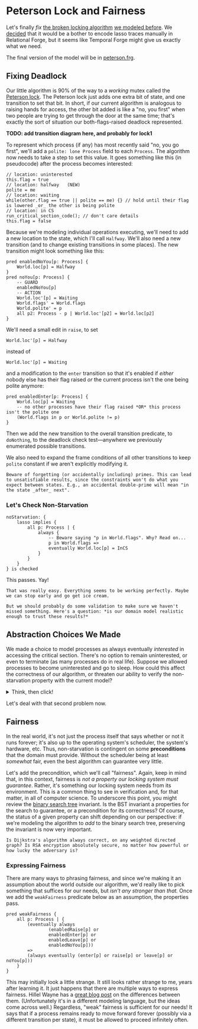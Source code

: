 # Peterson Lock and Fairness

Let's finally _fix_ [the broken locking algorithm](../relations/sets-induction-mutex.md) [we modeled before](../relations/sets-beyond-assertions.md). We [decided](./liveness_and_lassos.md) that it would be a bother to encode lasso traces manually in Relational Forge, but it seems like Temporal Forge might give us exactly what we need.

The final version of the model will be in [peterson.frg](./peterson.frg).

## Fixing Deadlock

Our little algorithm is 90% of the way to a _working_ mutex called the [Peterson lock](https://en.wikipedia.org/wiki/Peterson%27s_algorithm).  The Peterson lock just adds one extra bit of state, and one transition to set that bit. In short, if our current algorithm is analogous to raising hands for access, the other bit added is like a "no, you first" when two people are trying to get through the door at the same time; that's exactly the sort of situation our both-flags-raised deadlock represented.

**TODO: add transition diagram here, and probably for lock1**

To represent which process (if any) has most recently said "no, you go first", we'll add a `polite: lone Process` field to each `Process`. The algorithm now needs to take a step to set this value. It goes something like this (in pseudocode) after the process becomes interested:

```
// location: uninterested 
this.flag = true
// location: halfway   (NEW)
polite = me         
// location: waiting 
while(other.flag == true || polite == me) {} // hold until their flag is lowered _or_ the other is being polite
// location: in CS 
run_critical_section_code(); // don't care details
this.flag = false
```         

Because we're modeling individual operations executing, we'll need to add a new location to the state, which I'll call `Halfway`. We'll also need a new transition (and to change existing transitions in some places). The new transition might look something like this:

```alloy
pred enabledNoYou[p: Process] {
    World.loc[p] = Halfway
}
pred noYou[p: Process] {
    -- GUARD
    enabledNoYou[p]
    -- ACTION
    World.loc'[p] = Waiting
    World.flags' = World.flags
    World.polite' = p
    all p2: Process - p | World.loc'[p2] = World.loc[p2]
}
```

We'll need a small edit in `raise`, to set 

```
World.loc'[p] = Halfway
```
instead of 
```
World.loc'[p] = Waiting
```

and a modification to the `enter` transition so that it's enabled if _either_ nobody else has their flag raised _or_ the current process isn't the one being polite anymore:

```alloy
pred enabledEnter[p: Process] {
    World.loc[p] = Waiting 
    -- no other processes have their flag raised *OR* this process isn't the polite one
    (World.flags in p or World.polite != p)
}
```

Then we add the new transition to the overall transition predicate, to `doNothing`, to the deadlock check test&mdash;anywhere we previously enumerated possible transitions.

We also need to expand the frame conditions of all other transitions to keep `polite` constant if we aren't explicitly modifying it.

~~~admonish warning title="Watch out!" 
Beware of forgetting (or accidentally including) primes. This can lead to unsatisfiable results, since the constraints won't do what you expect between states. E.g., an accidental double-prime will mean "in the state _after_ next".
~~~

### Let's Check Non-Starvation

```alloy
noStarvation: {
    lasso implies {
        all p: Process | {
            always {
                -- Beware saying "p in World.flags". Why? Read on...
                p in World.flags =>
                eventually World.loc[p] = InCS
            }
        }
    }
} is checked
```

This passes. Yay!

~~~admonish tip title="Should we be suspicious?"
That was really easy. Everything seems to be working perfectly. Maybe we can stop early and go get ice cream. 

But we should probably do some validation to make sure we haven't missed something. Here's a question: *is our domain model realistic enough to trust these results?*
~~~

## Abstraction Choices We Made

We made a choice to model processes as always eventually _interested_ in accessing the critical section. There's no option to remain uninterested, or even to terminate (as many processes do in real life). Suppose we allowed processes to become uninterested and go to sleep. How could this affect the correctness of our algorithm, or threaten our ability to verify the non-starvation property with the current model? 

<details>
<summary>Think, then click!</summary>
    
The property might break because a process's flag is still raised as it is _leaving_ the critical section, even if it never actually wants access again. So the implication is too strong. It is more correct to say `World.loc[p] = Waiting => ...` than `p in World.flags`, which is why we use it in the above. 
    
But even the correct property will fail in this case: there's nothing that says one process can't completely dominate the overall system, locking its counterpart out. Suppose that `ProcessA` is `Waiting` and then `ProcessB` stops being interested. _If we modeled disinterest as a while loop_, perhaps using `doNothing` or a custom `stillDisinterested` transition, then `ProcessA` could follow that loop forever, leaving `ProcessB` enabled, but frozen, because our model only lets one process transition at a time.
</details>

Let's deal with that second problem now.

<!-- In your next homework, you'll be _critiquing_ a set of properties and algorithms for managing an elevator. Channel your annoyance at the CIT elevators, here! Of course, none of our models encompass the complexity of the CIT elevators... -->

## Fairness

In the real world, it's not just the process itself that says whether or not it runs forever; it's also up to the operating system's scheduler, the system's hardware, etc. Thus, non-starvation is contingent on some **preconditions** that the domain must provide. 
Without the scheduler being at least _somewhat_ fair, even the best algorithm can guarantee very little. 

Let's add the precondition, which we'll call "fairness". Again, keep in mind that, in this context, fairness is _not a property our locking system must guarantee_. Rather, it's something our locking system needs from its environment. This is a common thing to see in verification and, for that matter, in all of computer science. To underscore this point, you might review the [binary search tree](../bst/bst.md) invariant. Is the BST invariant a properties for the search to guarantee, or a precondition for its correctness? Of course, the status of a given property can shift depending on our perspective: if we're modeling the algorithm to _add_ to the binary search tree, preserving the invariant is now very important.

~~~admonish note title="Other precondition examples"
Is Dijkstra's algorithm always correct, on any weighted directed graph? Is RSA encryption absolutely secure, no matter how powerful or how lucky the adversary is?
~~~

### Expressing Fairness

There are many ways to phrasing fairness, and since we're making it an assumption about the world outside our algorithm, we'd really like to pick something that suffices for our needs, but _isn't any stronger than that._ Once we add the `weakFairness` predicate below as an assumption, the properties pass. 

```alloy
pred weakFairness {
    all p: Process | {
        (eventually always 
                (enabledRaise[p] or
                enabledEnter[p] or
                enabledLeave[p] or
                enabledNoYou[p])) 
        => 
        (always eventually (enter[p] or raise[p] or leave[p] or noYou[p]))        
    }
}
```

This may initially look a little strange. It still looks rather strange to me, years after learning it. It just happens that there are multiple ways to express fairness. Hillel Wayne has a [great blog post](https://www.hillelwayne.com/post/fairness/) on the differences between them. (Unfortunately it's in a different modeling language, but the ideas come across well.) Regardless, "weak" fairness is sufficient for our needs! It says that if a process remains ready to move forward forever (possibly via a different transition per state), it must be allowed to proceed infinitely often.



